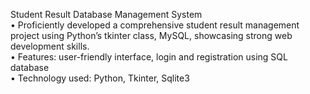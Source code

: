  Student Result Database Management System  
•	Proficiently developed a comprehensive student result management project using Python’s tkinter class, MySQL, showcasing strong web development skills.  
•	Features: user-friendly interface, login and registration using SQL database  
•	Technology used: Python, Tkinter, Sqlite3 
                                                                                                                                        
